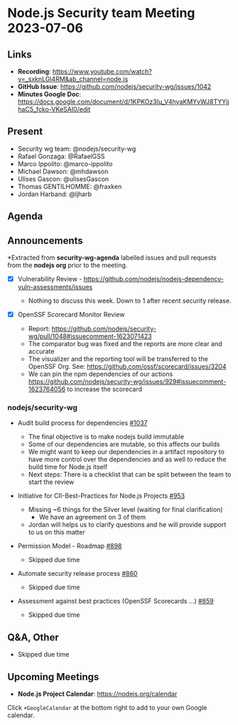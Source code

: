 # Node.js  Security team Meeting 2023-07-06

## Links

* **Recording**: https://www.youtube.com/watch?v=_sxknLGl4RM&ab_channel=node.js
* **GitHub Issue**: https://github.com/nodejs/security-wg/issues/1042
* **Minutes Google Doc**: https://docs.google.com/document/d/1KPKOz3Iu_V4hyaKMYvWJ8TYYjjhaC5_fcko-VKeSAI0/edit

## Present

* Security wg team: @nodejs/security-wg
* Rafael Gonzaga: @RafaelGSS
* Marco Ippolito: @marco-ippolito
* Michael Dawson: @mhdawson
* Ulises Gascon: @ulisesGascon
* Thomas GENTILHOMME: @fraxken
* Jordan Harband: @ljharb

## Agenda

## Announcements

*Extracted from **security-wg-agenda** labelled issues and pull requests from the **nodejs org** prior to the meeting.

- [X] Vulnerability Review - https://github.com/nodejs/nodejs-dependency-vuln-assessments/issues
  - Nothing to discuss this week. Down to 1 after recent security release.

- [X] OpenSSF Scorecard Monitor Review
  - Report: https://github.com/nodejs/security-wg/pull/1048#issuecomment-1623071423
  - The comparator bug was fixed and the reports are more clear and accurate
  - The visualizer and the reporting tool will be transferred to the OpenSSF Org. See: https://github.com/ossf/scorecard/issues/3204
  - We can pin the npm dependencies of our actions https://github.com/nodejs/security-wg/issues/929#issuecomment-1623764056 to increase the scorecard

### nodejs/security-wg

* Audit build process for dependencies [#1037](https://github.com/nodejs/security-wg/issues/1037)
  * The final objective is to make nodejs build immutable
  * Some of our dependencies are mutable, so this affects our builds
  * We might want to keep our dependencies in a artifact repository to have more control over the dependencies and as well to reduce the build time for Node.js itself
  * Next steps: There is a checklist that can be split between the team to start the review

* Initiative for CII-Best-Practices for Node.js Projects [#953](https://github.com/nodejs/security-wg/issues/953)
  * Missing ~6 things for the Silver level (waiting for final clarification)
    * We have an agreement on 3 of them
  * Jordan will helps us to clarify questions and he will provide support to us on this matter
* Permission Model - Roadmap [#898](https://github.com/nodejs/security-wg/issues/898)
  * Skipped due time
* Automate security release process [#860](https://github.com/nodejs/security-wg/issues/860)
  * Skipped due time
* Assessment against best practices (OpenSSF Scorecards ...) [#859](https://github.com/nodejs/security-wg/issues/859)
  * Skipped due time

## Q&A, Other
  * Skipped due time

## Upcoming Meetings

* **Node.js Project Calendar**: <https://nodejs.org/calendar>

Click `+GoogleCalendar` at the bottom right to add to your own Google calendar.
